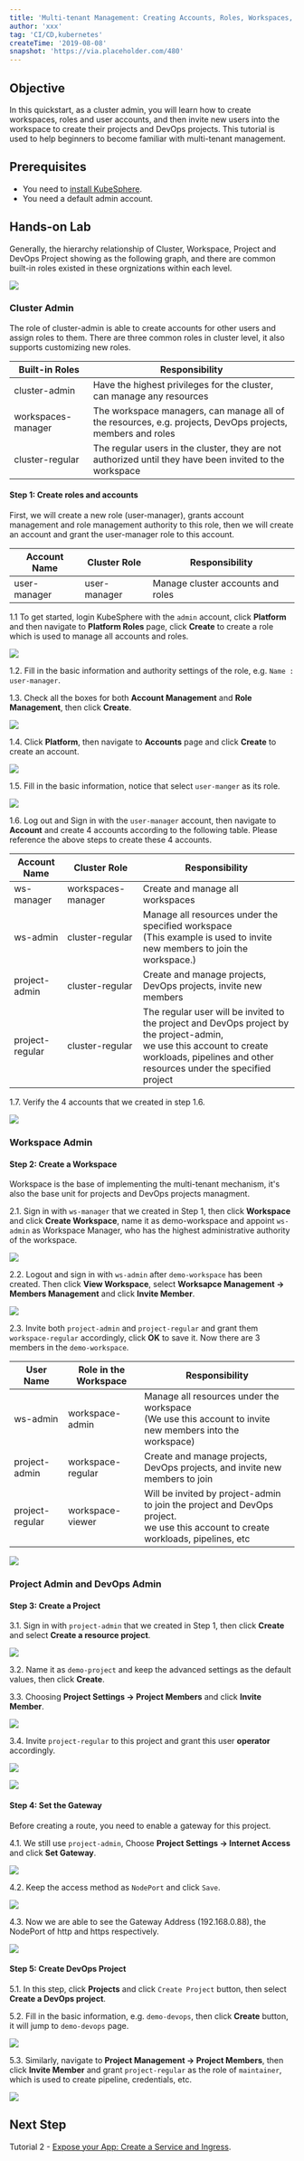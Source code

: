 ```yaml
---
title: 'Multi-tenant Management: Creating Accounts, Roles, Workspaces, Projects and DevOps Projects'
author: 'xxx'
tag: 'CI/CD,kubernetes'
createTime: '2019-08-08'
snapshot: 'https://via.placeholder.com/480'
---
```


## Objective

In this quickstart, as a cluster admin, you will learn how to create workspaces, roles and user accounts, and then invite new users into the workspace to create their projects and DevOps projects. This tutorial is used to help beginners to become familiar with multi-tenant management.

## Prerequisites

- You need to [install KubeSphere](https://kubesphere.io/en/install).
- You need a default admin account.

## Hands-on Lab

Generally, the hierarchy relationship of Cluster, Workspace, Project and DevOps Project showing as the following graph, and there are common built-in roles existed in these orgnizations within each level.

![](https://pek3b.qingstor.com/kubesphere-docs/png/20190716231511.png)

### Cluster Admin

The role of cluster-admin is able to create accounts for other users and assign roles to them. There are three common roles in cluster level, it also supports customizing new roles.

| Built-in Roles     | Responsibility                                                                                             |
| ------------------ | ---------------------------------------------------------------------------------------------------------- |
| cluster-admin      | Have the highest privileges for the cluster, can manage any resources                                      |
| workspaces-manager | The workspace managers, can manage all of the resources, e.g. projects, DevOps projects, members and roles |
| cluster-regular    | The regular users in the cluster, they are not authorized until they have been invited to the workspace    |

#### Step 1: Create roles and accounts

First, we will create a new role (user-manager), grants account management and role management authority to this role, then we will create an account and grant the user-manager role to this account.

| Account Name | Cluster Role | Responsibility                    |
| ------------ | ------------ | --------------------------------- |
| user-manager | user-manager | Manage cluster accounts and roles |

1.1 To get started, login KubeSphere with the `admin` account, click **Platform** and then navigate to **Platform Roles** page, click **Create** to create a role which is used to manage all accounts and roles.

![](https://pek3b.qingstor.com/kubesphere-docs/png/20190716112614.png)

1.2. Fill in the basic information and authority settings of the role, e.g. `Name : user-manager`.

1.3. Check all the boxes for both **Account Management** and **Role Management**, then click **Create**.

![](https://pek3b.qingstor.com/kubesphere-docs/png/20190716112826.png)

1.4. Click **Platform**, then navigate to **Accounts** page and click **Create** to create an account.

![](https://pek3b.qingstor.com/kubesphere-docs/png/20190716112945.png)

1.5. Fill in the basic information, notice that select `user-manger` as its role.

![](https://pek3b.qingstor.com/kubesphere-docs/png/20190716113050.png)

1.6. Log out and Sign in with the `user-manager` account, then navigate to **Account** and create 4 accounts according to the following table. Please reference the above steps to create these 4 accounts.

| Account Name    | Cluster Role       | Responsibility                                                                                                                                                                                   |
| --------------- | ------------------ | ------------------------------------------------------------------------------------------------------------------------------------------------------------------------------------------------ |
| ws-manager      | workspaces-manager | Create and manage all workspaces                                                                                                                                                                 |
| ws-admin        | cluster-regular    | Manage all resources under the specified workspace<br> (This example is used to invite new members to join the workspace.)                                                                       |
| project-admin   | cluster-regular    | Create and manage projects, DevOps projects, invite new members                                                                                                                                  |
| project-regular | cluster-regular    | The regular user will be invited to the project and DevOps project by the project-admin, <br> we use this account to create workloads, pipelines and other resources under the specified project |

1.7. Verify the 4 accounts that we created in step 1.6.

![](https://pek3b.qingstor.com/kubesphere-docs/png/20190716114245.png)

### Workspace Admin

#### Step 2: Create a Workspace

Workspace is the base of implementing the multi-tenant mechanism, it's also the base unit for projects and DevOps projects managment.

2.1. Sign in with `ws-manager` that we created in Step 1, then click **Workspace** and click **Create Workspace**, name it as demo-workspace and appoint `ws-admin` as Workspace Manager, who has the highest administrative authority of the workspace.

![](https://pek3b.qingstor.com/kubesphere-docs/png/20190716130007.png)

2.2. Logout and sign in with `ws-admin` after `demo-workspace` has been created. Then click **View Workspace**, select **Worksapce Management → Members Management** and click **Invite Member**.

![](https://pek3b.qingstor.com/kubesphere-docs/png/20190716130330.png)

2.3. Invite both `project-admin` and `project-regular` and grant them `workspace-regular` accordingly, click **OK** to save it. Now there are 3 members in the `demo-workspace`.

| User Name       | Role in the Workspace | Responsibility                                                                                                                        |
| --------------- | --------------------- | ------------------------------------------------------------------------------------------------------------------------------------- |
| ws-admin        | workspace-admin       | Manage all resources under the workspace<br> (We use this account to invite new members into the workspace)                           |
| project-admin   | workspace-regular     | Create and manage projects, DevOps projects, and invite new members to join                                                           |
| project-regular | workspace-viewer      | Will be invited by project-admin to join the project and DevOps project. <br> we use this account to create workloads, pipelines, etc |

![](https://pek3b.qingstor.com/kubesphere-docs/png/20190716130517.png)

### Project Admin and DevOps Admin

#### Step 3: Create a Project

3.1. Sign in with `project-admin` that we created in Step 1, then click **Create** and select **Create a resource project**.

![](https://pek3b.qingstor.com/kubesphere-docs/png/20190716131852.png)

3.2. Name it as `demo-project` and keep the advanced settings as the default values, then click **Create**.

3.3. Choosing **Project Settings → Project Members** and click **Invite Member**.

![](https://pek3b.qingstor.com/kubesphere-docs/png/20190716132750.png)

3.4. Invite `project-regular` to this project and grant this user **operator** accordingly.

![](https://pek3b.qingstor.com/kubesphere-docs/png/20190716132840.png)

![](https://pek3b.qingstor.com/kubesphere-docs/png/20190716132920.png)

#### Step 4: Set the Gateway

Before creating a route, you need to enable a gateway for this project.

4.1. We still use `project-admin`, Choose **Project Settings → Internet Access** and click **Set Gateway**.

![](https://pek3b.qingstor.com/kubesphere-docs/png/20190716134430.png)

4.2. Keep the access method as `NodePort` and click `Save`.

![](https://pek3b.qingstor.com/kubesphere-docs/png/20190716134742.png)

4.3. Now we are able to see the Gateway Address (192.168.0.88), the NodePort of http and https respectively.

![](https://pek3b.qingstor.com/kubesphere-docs/png/20190716134849.png)

#### Step 5: Create DevOps Project

5.1. In this step, click **Projects** and click `Create Project` button, then select **Create a DevOps project**.

5.2. Fill in the basic information, e.g. `demo-devops`, then click **Create** button, it will jump to `demo-devops` page.

![](https://pek3b.qingstor.com/kubesphere-docs/png/20190716133420.png)

5.3. Similarly, navigate to **Project Management → Project Members**, then click **Invite Member** and grant `project-regular` as the role of `maintainer`, which is used to create pipeline, credentials, etc.

![](https://pek3b.qingstor.com/kubesphere-docs/png/20190716133626.png)

## Next Step

Tutorial 2 - [Expose your App: Create a Service and Ingress](ingress-demo.md).
